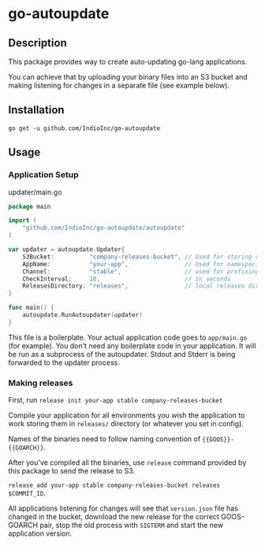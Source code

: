 # go-autoupdate

## Description 

This package provides way to create auto-updating go-lang applications.

You can achieve that by uploading your binary files into an S3 bucket and making listening for changes in a separate file (see example below).

## Installation

```
go get -u github.com/IndioInc/go-autoupdate
```

## Usage

### Application Setup

updater/main.go
```go
package main

import (
	"github.com/IndioInc/go-autoupdate/autoupdate"
)

var updater = autoupdate.Updater{
	S3Bucket:          "company-releases-bucket", // Used for storing releases
	AppName:           "your-app",                // Used for namespacing your releases
	Channel:           "stable",                  // used for prefixing builds on S3
	CheckInterval:     10,                        // in seconds
	ReleasesDirectory: "releases",                // local releases directory (relative to this file)
}

func main() {
	autoupdate.RunAutoupdater(updater)
}
```

This file is a boilerplate. Your actual application code goes to `app/main.go` (for example).
You don't need any boilerplate code in your application. It will be run as a subprocess of the autoupdater.
Stdout and Stderr is being forwarded to the updater process.

### Making releases

First, run `release init your-app stable company-releases-bucket`

Compile your application for all environments you wish the application to work storing them in `releases/` directory (or whatever you set in config). 

Names of the binaries need to follow naming convention of `{{GOOS}}-{{GOARCH}}`.

After you've compiled all the binaries, use `release` command provided by this package to send the release to S3.

`release add your-app stable company-releases-bucket releases $COMMIT_ID`.

All applications listening for changes will see that `version.json` file has changed in the bucket, download the new release for the correct GOOS-GOARCH pair, stop the old process with `SIGTERM` and start the new application version.



